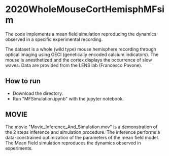 # 2020WholeMouseCortHemisphMFsim

The code implements a mean field simulation reproducing the dynamics observed in a specific experimental recording.

The dataset is a whole (wild type) mouse hemisphere recording through optical imaging using GECI (genetically encoded calcium indicators). The mouse is anesthetized and the cortex displays the occurrence of slow waves. Data are provided from the LENS lab (Francesco Pavone).

## How to run

- Download the directory.
- Run "MFSimulation.ipynb" with the jupyter notebook.

## MOVIE

The movie "Movie_Inference_And_Simulation.mov" is a demonstration of the 2 steps inference and simulation procedure.
The inference performs a data-constrained optimization of the parameters of the mean field model.
The Mean Field simulation reproduces the dynamics observed in experiments.
